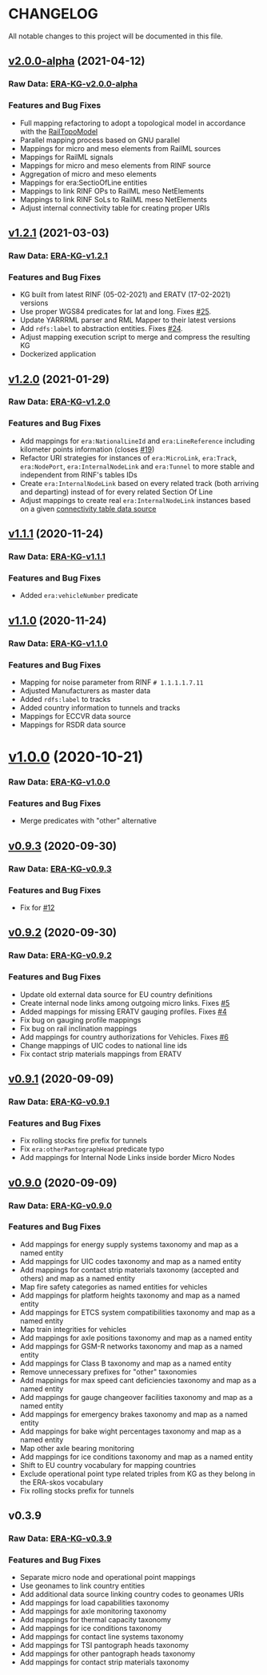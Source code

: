 # CHANGELOG

All notable changes to this project will be documented in this file.

## [v2.0.0-alpha](https://github.com/julianrojas87/era-data-mappings/compare/v1.2.1...v2.0.0-alpha) (2021-04-12)

### Raw Data: [ERA-KG-v2.0.0-alpha](https://drive.google.com/file/d/1KofPzYx2ovgAz85rLuO5J98SEs2BjWbO/view?usp=sharing)

### Features and Bug Fixes

* Full mapping refactoring to adopt a topological model in accordance with the [RailTopoModel](http://www.railtopomodel.org/en/download/irs30100-apr16-7594BCA1524E14224D0.html?file=files/download/RailTopoModel/180416_uic_irs30100.pdf)
* Parallel mapping process based on GNU parallel
* Mappings for micro and meso elements from RailML sources
* Mappings for RailML signals
* Mappings for micro and meso elements from RINF source
* Aggregation of micro and meso elements
* Mappings for era:SectioOfLine entities
* Mappings to link RINF OPs to RailML meso NetElements
* Mappings to link RINF SoLs to RailML meso NetElements
* Adjust internal connectivity table for creating proper URIs

## [v1.2.1](https://github.com/julianrojas87/era-data-mappings/compare/v1.2.0...v1.2.1) (2021-03-03)

### Raw Data: [ERA-KG-v1.2.1](https://drive.google.com/file/d/1KofPzYx2ovgAz85rLuO5J98SEs2BjWbO/view?usp=sharing)

### Features and Bug Fixes

* KG built from latest RINF (05-02-2021) and ERATV (17-02-2021) versions
* Use proper WGS84 predicates for lat and long. Fixes [#25](https://github.com/julianrojas87/era-data-mappings/issues/25).
* Update YARRRML parser and RML Mapper to their latest versions
* Add `rdfs:label` to abstraction entities. Fixes [#24](https://github.com/julianrojas87/era-data-mappings/issues/24).
* Adjust mapping execution script to merge and compress the resulting KG
* Dockerized application

## [v1.2.0](https://github.com/julianrojas87/era-data-mappings/compare/v1.1.1...v1.2.0) (2021-01-29)

### Raw Data: [ERA-KG-v1.2.0](https://drive.google.com/file/d/1Il85r_CnuoGMjcKLBF6f08ThllAslyLH/view?usp=sharing)

### Features and Bug Fixes

* Add mappings for `era:NationalLineId` and `era:LineReference` including kilometer points information (closes [#19](https://github.com/julianrojas87/era-data-mappings/issues/19))
* Refactor URI strategies for instances of `era:MicroLink`, `era:Track`, `era:NodePort`, `era:InternalNodeLink` and `era:Tunnel` to more stable and independent from RINF's tables IDs
* Create `era:InternalNodeLink` based on every related track (both arriving and departing) instead of for every related Section Of Line
* Adjust mappings to create real `era:InternalNodeLink` instances based on a given [connectivity table data source](https://github.com/julianrojas87/era-data-mappings/blob/master/data/op_internal_connectivity.csv)

## [v1.1.1](https://github.com/julianrojas87/era-data-mappings/compare/v1.1.0...v1.1.1) (2020-11-24)

### Raw Data: [ERA-KG-v1.1.1](https://drive.google.com/file/d/1hW1H3zMd33Jr0U8RwCBXv94XKE9Lh0KO/view?usp=sharing)

### Features and Bug Fixes

* Added `era:vehicleNumber` predicate

## [v1.1.0](https://github.com/julianrojas87/era-data-mappings/compare/v1.0.0...v1.1.0) (2020-11-24)

### Raw Data: [ERA-KG-v1.1.0](https://drive.google.com/file/d/17WTVloUx5dNbibweP-cvL0U8b9TH4JO9/view?usp=sharing)

### Features and Bug Fixes

* Mapping for noise parameter from RINF `# 1.1.1.1.7.11`
* Adjusted Manufacturers as master data
* Added `rdfs:label` to tracks
* Added country information to tunnels and tracks
* Mappings for ECCVR data source
* Mappings for RSDR data source

# [v1.0.0](https://github.com/julianrojas87/era-data-mappings/compare/v0.9.3...v1.0.0) (2020-10-21)

### Raw Data: [ERA-KG-v1.0.0](https://drive.google.com/file/d/1tHX6m-_W1xFfQrjJS31t-JQfc3tbtsRI/view?usp=sharing)

### Features and Bug Fixes

* Merge predicates with "other" alternative

## [v0.9.3](https://github.com/julianrojas87/era-data-mappings/compare/v0.9.2...v0.9.3) (2020-09-30)

### Raw Data: [ERA-KG-v0.9.3](https://drive.google.com/file/d/1XCqPDeKoBpbaMlaAha-dN1tLIU3h7yAR/view?usp=sharing)

### Features and Bug Fixes

* Fix for [#12](https://github.com/julianrojas87/era-data-mappings/issues/12)

## [v0.9.2](https://github.com/julianrojas87/era-data-mappings/compare/v0.9.1...v0.9.2) (2020-09-30)

### Raw Data: [ERA-KG-v0.9.2](https://drive.google.com/file/d/1i1ji2SyAPR4jX8diU5PKfjqO5EbQ0ioA/view?usp=sharing)

### Features and Bug Fixes

* Update old external data source for EU country definitions
* Create internal node links among outgoing micro links. Fixes [#5](https://github.com/julianrojas87/era-data-mappings/issues/5)
* Added mappings for missing ERATV gauging profiles. Fixes [#4](https://github.com/julianrojas87/era-data-mappings/issues/4)
* Fix bug on gauging profile mappings
* Fix bug on rail inclination mappings
* Add mappings for country authorizations for Vehicles. Fixes [#6](https://github.com/julianrojas87/era-data-mappings/issues/6)
* Change mappings of UIC codes to national line ids
* Fix contact strip materials mappings from ERATV

## [v0.9.1](https://github.com/julianrojas87/era-data-mappings/compare/v0.9.0...v0.9.1) (2020-09-09)

### Raw Data: [ERA-KG-v0.9.1](https://drive.google.com/file/d/1ic5uS5L8XHWxHOhMII5gxeI-m3vtxPM7/view?usp=sharing)

### Features and Bug Fixes

* Fix rolling stocks fire prefix for tunnels
* Fix `era:otherPantographHead` predicate typo
* Add mappings for Internal Node Links inside border Micro Nodes

## [v0.9.0](https://github.com/julianrojas87/era-data-mappings/compare/v0.3.9...v0.9.0) (2020-09-09)

### Raw Data: [ERA-KG-v0.9.0](https://drive.google.com/file/d/1hxBeMLSUrpGFpQVDI_zsymllvXe-D0ZB/view?usp=sharing)

### Features and Bug Fixes

* Add mappings for energy supply systems taxonomy and map as a named entity
* Add mappings for UIC codes taxonomy and map as a named entity
* Add mappings for contact strip materials taxonomy (accepted and others) and map as a named entity
* Map fire safety categories as named entities for vehicles
* Add mappings for platform heights taxonomy and map as a named entity
* Add mappings for ETCS system compatibilities taxonomy and map as a named entity
* Map train integrities for vehicles
* Add mappings for axle positions taxonomy and map as a named entity
* Add mappings for GSM-R networks taxonomy and map as a named entity
* Add mappings for Class B taxonomy and map as a named entity
* Remove unnecessary prefixes for "other" taxonomies
* Add mappings for max speed cant deficiencies taxonomy and map as a named entity
* Add mappings for gauge changeover facilities taxonomy and map as a named entity
* Add mappings for emergency brakes taxonomy and map as a named entity
* Add mappings for bake wight percentages taxonomy and map as a named entity
* Map other axle bearing monitoring
* Add mappings for ice conditions taxonomy and map as a named entity
* Shift to EU country vocabulary for mapping countries
* Exclude operational point type related triples from KG as they belong in the ERA-skos vocabulary
* Fix rolling stocks prefix for tunnels

## v0.3.9

### Raw Data: [ERA-KG-v0.3.9](https://drive.google.com/file/d/1UsOJxtAQP6q4bhf-iF78GbC1qy4TjVJ7/view?usp=sharing)

### Features and Bug Fixes

* Separate micro node and operational point mappings
* Use geonames to link country entities
* Add additional data source linking country codes to geonames URIs
* Add mappings for load capabilities taxonomy
* Add mappings for axle monitoring taxonomy
* Add mappings for thermal capacity taxonomy
* Add mappings for ice conditions taxonomy
* Add mappings for contact line systems taxonomy
* Add mappings for TSI pantograph heads taxonomy
* Add mappings for other pantograph heads taxonomy
* Add mappings for contact strip materials taxonomy
